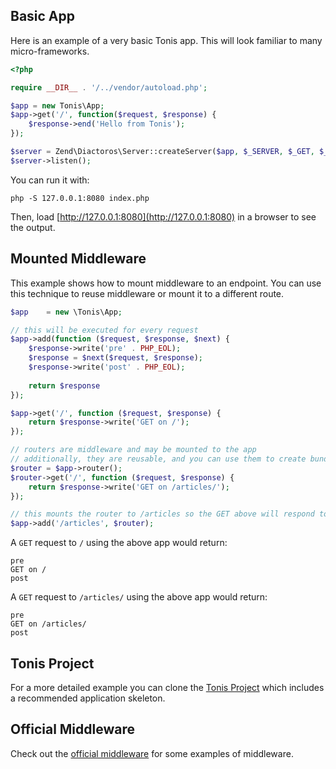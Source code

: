 Basic App
---------

Here is an example of a very basic Tonis app. This will look familiar to many micro-frameworks.

```php
<?php

require __DIR__ . '/../vendor/autoload.php';

$app = new Tonis\App;
$app->get('/', function($request, $response) {
    $response->end('Hello from Tonis');
});

$server = Zend\Diactoros\Server::createServer($app, $_SERVER, $_GET, $_POST, $_COOKIE, $_FILES);
$server->listen();
```

You can run it with:

```php -S 127.0.0.1:8080 index.php```

Then, load [http://127.0.0.1:8080](http://127.0.0.1:8080) in a browser to see the output.

Mounted Middleware
------------------

This example shows how to mount middleware to an endpoint. You can use this technique to reuse middleware or mount
it to a different route.

```php
$app    = new \Tonis\App;

// this will be executed for every request
$app->add(function ($request, $response, $next) {
    $response->write('pre' . PHP_EOL);
    $response = $next($request, $response);
    $response->write('post' . PHP_EOL);
    
    return $response
});

$app->get('/', function ($request, $response) {
    return $response->write('GET on /');
});

// routers are middleware and may be mounted to the app
// additionally, they are reusable, and you can use them to create bundles/packages/modules
$router = $app->router();
$router->get('/', function ($request, $response) {
    return $response->write('GET on /articles/');
});

// this mounts the router to /articles so the GET above will respond to /articles/
$app->add('/articles', $router);
```

A `GET` request to `/` using the above app would return:

```
pre
GET on /
post
```

A `GET` request to `/articles/` using the above app would return:
 
```
pre
GET on /articles/
post
```

Tonis Project
-------------

For a more detailed example you can clone the [Tonis Project](http://github.com/tonis-io/tonis-project) which 
includes a recommended application skeleton.

Official Middleware
-------------------

Check out the [official middleware](/resources/official-middleware) for some examples of middleware.
